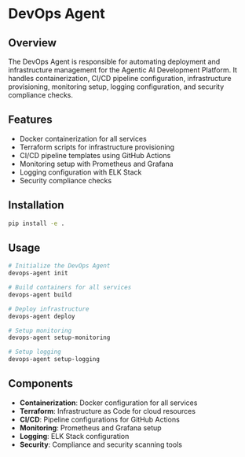 # DevOps Agent

## Overview

The DevOps Agent is responsible for automating deployment and infrastructure management for the Agentic AI Development Platform. It handles containerization, CI/CD pipeline configuration, infrastructure provisioning, monitoring setup, logging configuration, and security compliance checks.

## Features

- Docker containerization for all services
- Terraform scripts for infrastructure provisioning
- CI/CD pipeline templates using GitHub Actions
- Monitoring setup with Prometheus and Grafana
- Logging configuration with ELK Stack
- Security compliance checks

## Installation

```bash
pip install -e .
```

## Usage

```bash
# Initialize the DevOps Agent
devops-agent init

# Build containers for all services
devops-agent build

# Deploy infrastructure
devops-agent deploy

# Setup monitoring
devops-agent setup-monitoring

# Setup logging
devops-agent setup-logging
```

## Components

- **Containerization**: Docker configuration for all services
- **Terraform**: Infrastructure as Code for cloud resources
- **CI/CD**: Pipeline configurations for GitHub Actions
- **Monitoring**: Prometheus and Grafana setup
- **Logging**: ELK Stack configuration
- **Security**: Compliance and security scanning tools